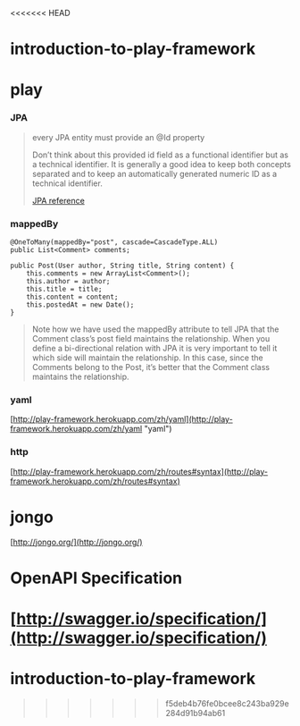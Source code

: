 <<<<<<< HEAD
# introduction-to-play-framework

# play

### JPA

>  every JPA entity must provide an @Id property
> 
>  Don’t think about this provided id field as a functional identifier but as a technical identifier. It is generally a good idea to keep both concepts separated and to keep an automatically generated numeric ID as a technical identifier.
> 
> [JPA reference](http://play-framework.herokuapp.com/zh/jpa )

### mappedBy



    @OneToMany(mappedBy="post", cascade=CascadeType.ALL)
	public List<Comment> comments;
 
	public Post(User author, String title, String content) { 
	    this.comments = new ArrayList<Comment>();
	    this.author = author;
	    this.title = title;
	    this.content = content;
	    this.postedAt = new Date();
	}

> Note how we have used the mappedBy attribute to tell JPA that the Comment class’s post field maintains the relationship. When you define a bi-directional relation with JPA it is very important to tell it which side will maintain the relationship. In this case, since the Comments belong to the Post, it’s better that the Comment class maintains the relationship.

### yaml
[http://play-framework.herokuapp.com/zh/yaml](http://play-framework.herokuapp.com/zh/yaml "yaml")

### http

[http://play-framework.herokuapp.com/zh/routes#syntax](http://play-framework.herokuapp.com/zh/routes#syntax)

# jongo

[http://jongo.org/](http://jongo.org/)


# OpenAPI Specification

[http://swagger.io/specification/](http://swagger.io/specification/)
=======
# introduction-to-play-framework
>>>>>>> f5deb4b76fe0bcee8c243ba929e284d91b94ab61
